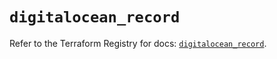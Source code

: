# `digitalocean_record`

Refer to the Terraform Registry for docs: [`digitalocean_record`](https://registry.terraform.io/providers/digitalocean/digitalocean/2.39.1/docs/resources/record).
